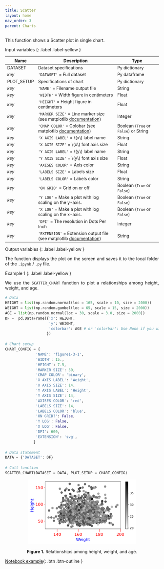 ```yaml
---
title: Scatter
layout: home
nav_order: 3
parent: Charts
---
```


<!--Don't delete ths script-->
<script src = "https://polyfill.io/v3/polyfill.min.js?features=es6"></script>
<script id = "MathJax-script" async src="https://cdn.jsdelivr.net/npm/mathjax@3/es5/tex-mml-chtml.js"></script>
<!--Don't delete ths script-->

<p align = "justify">This function shows a Scatter plot in single chart.</p>

Input variables
{: .label .label-yellow }

<table style = "width:100%">
    <thead>
      <tr>
        <th>Name</th>
        <th>Description</th>
        <th>Type</th>
      </tr>
    </thead>
    <tr>
        <td>DATASET</td>
        <td>Dataset specifications</td>
        <td>Py dictionary</td>
    </tr>
    <tr>
        <td><i>key</i></td>
        <td><code>'DATASET'</code> = Full dataset</td>
        <td>Py dataframe</td>
    </tr>   
    <tr>
        <td>PLOT_SETUP</td>
        <td>Specifications of chart</td>
        <td>Py dictionary</td>
    </tr>  
    <tr>
        <td><i>key</i></td>
        <td><code>'NAME'</code> = Filename output file</td>
        <td>String</td>
    </tr>  
    <tr>
        <td><i>key</i></td>
        <td><code>'WIDTH'</code> = Width figure in centimeters</td>
        <td>Float</td>
    </tr>
    <tr>
        <td><i>key</i></td>
        <td><code>'HEIGHT'</code> = Height figure in centimeters</td>
        <td>Float</td>
    </tr>  
    <tr>
        <td><i>key</i></td>
        <td><code>'MARKER SIZE'</code> = Line marker size (see matplotlib <a href="https://matplotlib.org/stable/api/_as_gen/matplotlib.lines.Line2D.html#matplotlib.lines.Line2D.set_markersize" target="_blank">documentation</a>)</td>
        <td>Integer</td>
    </tr>
    <tr>
        <td><i>key</i></td>
        <td><code>'CMAP COLOR'</code> = Colobar (see matplotlib <a href="https://matplotlib.org/stable/tutorials/colors/colormaps.html" target="_blank">documentation</a>)</td>
        <td>Boolean (<code>True</code> or <code>False</code>) or String</td>
    </tr>
    <tr>
        <td><i>key</i></td>
        <td><code>'X AXIS LABEL'</code> = \(x\) label name</td>
        <td>String</td>
    </tr>  
    <tr>
        <td><i>key</i></td>
        <td><code>'X AXIS SIZE'</code> = \(x\) font axis size</td>
        <td>Float</td>
    </tr>
    <tr>
        <td><i>key</i></td>
        <td><code>'Y AXIS LABEL'</code> = \(y\) label name</td>
        <td>String</td>
    </tr>  
    <tr>
        <td><i>key</i></td>
        <td><code>'Y AXIS SIZE'</code> = \(y\) font axis size</td>
        <td>Float</td>
    </tr>   
    <tr>
        <td><i>key</i></td>
        <td><code>'AXISES COLOR'</code> = Axis color</td>
        <td>String</td>
    </tr>  
    <tr>
        <td><i>key</i></td>
        <td><code>'LABELS SIZE'</code> = Labels size</td>
        <td>Float</td>
    </tr>
    <tr>
        <td><i>key</i></td>
        <td><code>'LABELS COLOR'</code> = Labels color</td>
        <td>String</td>
    </tr> 
    <tr>
        <td><i>key</i></td>
        <td><code>'ON GRID'</code> = Grid on or off</td>
        <td>Boolean (<code>True</code> or <code>False</code>)</td>
    </tr>  
    <tr>
        <td><i>key</i></td>
        <td><code>'Y LOG'</code> = Make a plot with log scaling on the y-axis.</td>
        <td>Boolean (<code>True</code> or <code>False</code>)</td>
    </tr>
    <tr>
        <td><i>key</i></td>
        <td><code>'X LOG'</code> = Make a plot with log scaling on the x-axis.</td>
        <td>Boolean (<code>True</code> or <code>False</code>)</td>
    </tr> 
    <tr>
        <td><i>key</i></td>
        <td><code>'DPI'</code> = The resolution in Dots Per Inch</td>
        <td>Integer</td>
    </tr>   
    <tr>
        <td><i>key</i></td>
        <td><code>'EXTENSION'</code> = Extension output file (see matplotlib <a href="https://matplotlib.org/stable/api/_as_gen/matplotlib.pyplot.savefig.html" target="_blank">documentation</a>)</td>
        <td>String</td>
    </tr>
</table>

Output variables
{: .label .label-yellow }

<p align = "justify">The function displays the plot on the screen and saves it to the local folder of the <code>.ipynb</code> / <code>.py</code> file.</p>

Example 1
{: .label .label-yellow }

<p align = "justify">We use the <code>SCATTER_CHART</code> function to plot a relationships among height, weight, and age.</p>

```python
# Data
HEIGHT = list(np.random.normal(loc = 165, scale = 10, size = 2000))
WEIGHT = list(np.random.gumbel(loc = 65, scale = 15, size = 2000))
AGE = list(np.random.normal(loc = 30, scale = 3.0, size = 2000))
DF =  pd.DataFrame({'x': HEIGHT,
                    'y': WEIGHT,
                    'colorbar': AGE # or 'colorbar': Use None if you wish chart without color bar and fill the colorbar argument 'CMAP COLOR' with False
                   })
    
# Chart setup
CHART_CONFIG = {
              'NAME': 'figure1-3-1',
              'WIDTH': 15., 
              'HEIGHT': 7.5,
              'MARKER SIZE': 50,
              'CMAP COLOR': 'binary',
              'X AXIS LABEL': 'Weight',
              'X AXIS SIZE': 14,
              'Y AXIS LABEL': 'Height',
              'Y AXIS SIZE': 14,
              'AXISES COLOR': 'red', 
              'LABELS SIZE': 14,
              'LABELS COLOR': 'blue',
              'ON GRID?': False,
              'Y LOG': False,
              'X LOG': False,
              'DPI': 600, 
              'EXTENSION': 'svg',
             }

# Data statement 
DATA = {'DATASET': DF}

# Call function
SCATTER_CHART(DATASET = DATA, PLOT_SETUP = CHART_CONFIG)
```

<center><img src="assets/images/figure1-3-1.svg" width="70%"></center>
<p align = "center"><b>Figure 1.</b> Relationships among height, weight, and age.</p>

[Notebook example](https://drive.google.com/file/d/1rgeYI5gFkBCvLKVrqS4w_W9SKoq_LXW_/view?usp=sharing){: .btn .btn-outline }